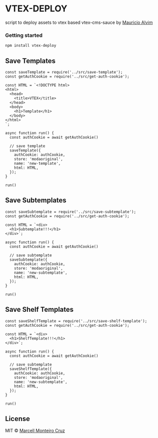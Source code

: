 VTEX-DEPLOY
==============
script to deploy assets to vtex
based vtex-cms-sauce by [Mauricio Alvim](https://github.com/alvimm)

### Getting started
```
npm install vtex-deploy
```

## Save Templates

```
const saveTemplate = require('../src/save-template');
const getAuthCookie = require('../src/get-auth-cookie');

const HTML = `<!DOCTYPE html>
<html>
  <head>
    <title>VTEX</title>
  </head>
  <body>
    <h1>Template</h1>
  </body>
</html>
`;

async function run() {
  const authCookie = await getAuthCookie()

  // save template
  saveTemplate({
    authCookie: authCookie,
    store: 'modaoriginal',
    name: 'new-template',
    html: HTML,
  });
}

run()
```

## Save Subtemplates
```
const saveSubtemplate = require('../src/save-subtemplate');
const getAuthCookie = require('../src/get-auth-cookie');

const HTML = `<div>
  <h1>Subtemplate!!!</h1>
</div>`;

async function run() {
  const authCookie = await getAuthCookie()

  // save subtemplate
  saveSubtemplate({
    authCookie: authCookie,
    store: 'modaoriginal',
    name: 'new-subtemplate',
    html: HTML,
  });
}

run()
```

## Save Shelf Templates 
```
const saveShelfTemplate = require('../src/save-shelf-template');
const getAuthCookie = require('../src/get-auth-cookie');

const HTML = `<div>
  <h1>ShelfTemplate!!!</h1>
</div>`;

async function run() {
  const authCookie = await getAuthCookie()

  // save subtemplate
  saveShelfTemplate({
    authCookie: authCookie,
    store: 'modaoriginal',
    name: 'new-subtemplate',
    html: HTML,
  });
}

run()
```

## License
MIT © [Marcell Monteiro Cruz](https://github.com/0000marcell)
